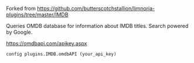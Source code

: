 Forked from https://github.com/butterscotchstallion/limnoria-plugins/tree/master/IMDB

Queries OMDB database for information about IMDB titles. Search powered by Google.

https://omdbapi.com/apikey.aspx
```
config plugins.IMDB.omdbAPI (your_api_key) 
```

